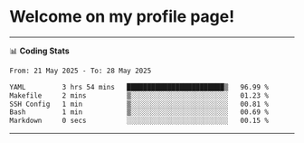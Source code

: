 # Welcome on my profile page!
<!-- print(("dralla"[::-1]+"s").capitalize()) -->

<!-- ---
👨🏻‍💻 **Busy With**
* Learning new Skills.
* Building small Projects.
* Being helpful. -->

---
📊 **Coding Stats**
<!--START_SECTION:waka-->

```txt
From: 21 May 2025 - To: 28 May 2025

YAML         3 hrs 54 mins   ████████████████████████▒   96.99 %
Makefile     2 mins          ▒░░░░░░░░░░░░░░░░░░░░░░░░   01.23 %
SSH Config   1 min           ▒░░░░░░░░░░░░░░░░░░░░░░░░   00.81 %
Bash         1 min           ▒░░░░░░░░░░░░░░░░░░░░░░░░   00.69 %
Markdown     0 secs          ░░░░░░░░░░░░░░░░░░░░░░░░░   00.15 %
```

<!--END_SECTION:waka-->
---
